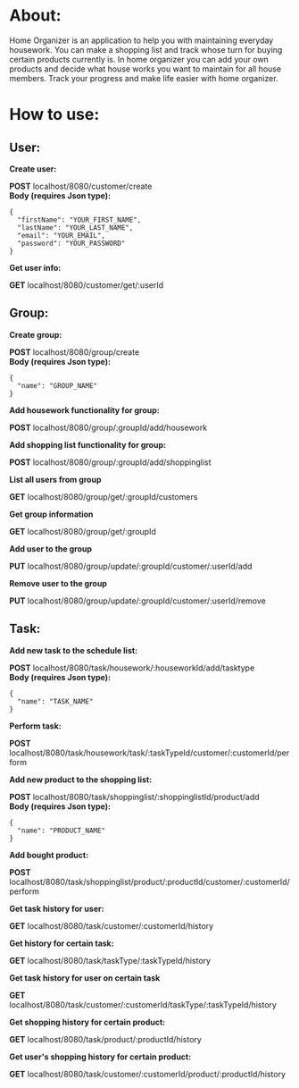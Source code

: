 About:
=

Home Organizer is an application to help you with maintaining everyday housework.
You can make a shopping list and track whose turn for buying certain products currently is.
In home organizer you can add your own products and decide what house works you want to maintain
for all house members. Track your progress and make life easier with home organizer.

How to use:
=

User:
-

**Create user:**

**POST** localhost/8080/customer/create\
**Body (requires Json type):**
```json5
{
  "firstName": "YOUR_FIRST_NAME",
  "lastName": "YOUR_LAST_NAME",
  "email": "YOUR_EMAIL",
  "password": "YOUR_PASSWORD"
}
```
**Get user info:**

**GET** localhost/8080/customer/get/:userId

Group:
-

**Create group:**

**POST** localhost/8080/group/create\
**Body (requires Json type):**
```json5
{
  "name": "GROUP_NAME"
}
```

**Add housework functionality for group:**

**POST** localhost/8080/group/:groupId/add/housework

**Add shopping list functionality for group:**

**POST** localhost/8080/group/:groupId/add/shoppinglist

**List all users from group**

**GET** localhost/8080/group/get/:groupId/customers

**Get group information**

**GET** localhost/8080/group/get/:groupId

**Add user to the group**

**PUT** localhost/8080/group/update/:groupId/customer/:userId/add

**Remove user to the group**

**PUT** localhost/8080/group/update/:groupId/customer/:userId/remove

Task:
-

**Add new task to the schedule list:**

**POST** localhost/8080/task/housework/:houseworkId/add/tasktype\
**Body (requires Json type):**
```json5
{
  "name": "TASK_NAME"
}
```

**Perform task:**

**POST** localhost/8080/task/housework/task/:taskTypeId/customer/:customerId/perform

**Add new product to the shopping list:**

**POST** localhost/8080/task/shoppinglist/:shoppinglistId/product/add\
**Body (requires Json type):**
```json5
{
  "name": "PRODUCT_NAME"
}
```

**Add bought product:**

**POST** localhost/8080/task/shoppinglist/product/:productId/customer/:customerId/perform

**Get task history for user:**

**GET** localhost/8080/task/customer/:customerId/history

**Get history for certain task:**

**GET** localhost/8080/task/taskType/:taskTypeId/history

**Get task history for user on certain task**

**GET** localhost/8080/task/customer/:customerId/taskType/:taskTypeId/history

**Get shopping history for certain product:**

**GET** localhost/8080/task/product/:productId/history

**Get user's shopping history for certain product:**

**GET** localhost/8080/task/customer/:customerId/product/:productId/history